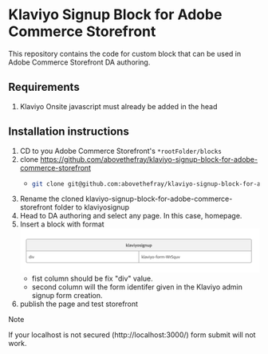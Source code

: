 # Klaviyo Signup Block for Adobe Commerce Storefront

This repository contains the code for custom block that can be used in Adobe Commerce Storefront DA authoring.

## Requirements

1. Klaviyo Onsite javascript must already be added in the head

## Installation instructions

1. CD to you Adobe Commerce Storefront's ```*rootFolder/blocks```
2. clone https://github.com/abovethefray/klaviyo-signup-block-for-adobe-commerce-storefront
   - ```bash
     git clone git@github.com:abovethefray/klaviyo-signup-block-for-adobe-commerce-storefront.git
     ```
3. Rename the cloned klaviyo-signup-block-for-adobe-commerce-storefront folder to klaviyosignup
4. Head to DA authoring and select any page. In this case, homepage. 
5. Insert a block with format
![klaviyosignup.png](klaviyosignup.png)
   - fist column should be fix "div" value.
   - second column will the form identifer given in the Klaviyo admin signup form creation.
6. publish the page and test storefront

> [!NOTE]
> If your localhost is not secured (http://localhost:3000/) form submit will not work.